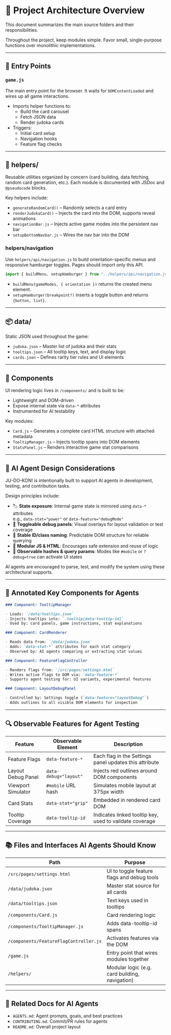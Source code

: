# 🧱 Project Architecture Overview

This document summarizes the main source folders and their responsibilities.

Throughout the project, keep modules simple. Favor small, single-purpose functions over monolithic implementations.

---

## 📌 Entry Points

### `game.js`

The main entry point for the browser. It waits for `DOMContentLoaded` and wires up all game interactions.

- Imports helper functions to:
  - Build the card carousel
  - Fetch JSON data
  - Render judoka cards
- Triggers:
  - Initial card setup
  - Navigation hooks
  - Feature flag checks

---

## 🧰 helpers/

Reusable utilities organized by concern (card building, data fetching, random card generation, etc.). Each module is documented with JSDoc and `@pseudocode` blocks.

Key helpers include:

- `generateRandomCard()` – Randomly selects a card entry
- `renderJudokaCard()` – Injects the card into the DOM, supports reveal animations
- `navigationBar.js` – Injects active game modes into the persistent nav bar
- `setupBottomNavbar.js` – Wires the nav bar into the DOM

### helpers/navigation

Use `helpers/api/navigation.js` to build orientation-specific menus and responsive hamburger toggles. Pages should import only this API.

```js
import { buildMenu, setupHamburger } from "../helpers/api/navigation.js";
```

- `buildMenu(gameModes, { orientation })` returns the created menu element.
- `setupHamburger(breakpoint?)` inserts a toggle button and returns `{button, list}`.

---

## 📦 data/

Static JSON used throughout the game:

- `judoka.json` – Master list of judoka and their stats
- `tooltips.json` – All tooltip keys, text, and display logic
- `cards.json` – Defines rarity tier rules and UI elements

---

## 🧠 Components

UI rendering logic lives in `/components/` and is built to be:

- Lightweight and DOM-driven
- Expose internal state via `data-*` attributes
- Instrumented for AI testability

Key modules:

- `Card.js` – Generates a complete card HTML structure with attached metadata
- `TooltipManager.js` – Injects tooltip spans into DOM elements
- `StatsPanel.js` – Renders interactive game stat comparisons

---

## 🧠 AI Agent Design Considerations

JU-DO-KON! is intentionally built to support AI agents in development, testing, and contribution tasks.

Design principles include:

- 🏷️ **State exposure**: Internal game state is mirrored using `data-*` attributes  
  e.g., `data-stat="power"` or `data-feature="debugMode"`
- 🧪 **Toggleable debug panels**: Visual overlays for layout validation or test coverage
- 🔗 **Stable ID/class naming**: Predictable DOM structure for reliable querying
- 🧩 **Modular JS & HTML**: Encourages safe extension and reuse of logic
- 🧭 **Observable hashes & query params**: Modes like `#mobile` or `?debug=true` can activate UI states

AI agents are encouraged to parse, test, and modify the system using these architectural supports.

---

## 🧩 Annotated Key Components for Agents

```markdown
### Component: TooltipManager

- Loads: `/data/tooltips.json`
- Injects tooltips into: `.tooltip[data-tooltip-id]`
- Used by: card panels, game instructions, stat explanations

### Component: CardRenderer

- Reads data from: `/data/judoka.json`
- Adds: `data-stat-*` attributes for each stat category
- Observed by: AI agents comparing or extracting stat values

### Component: FeatureFlagController

- Renders flags from: `/src/pages/settings.html`
- Writes active flags to DOM via: `data-feature-*`
- Supports agent testing for: UI variants, experimental features

### Component: LayoutDebugPanel

- Controlled by: Settings toggle (`data-feature="layoutDebug"`)
- Adds outlines to all visible DOM elements for inspection
```

---

## 🔍 Observable Features for Agent Testing

| Feature            | Observable Element    | Description                                             |
| ------------------ | --------------------- | ------------------------------------------------------- |
| Feature Flags      | `data-feature-*`      | Each flag in the Settings panel updates this attribute  |
| Layout Debug Panel | `data-debug="layout"` | Injects red outlines around DOM components              |
| Viewport Simulator | `#mobile` URL hash    | Simulates mobile layout at 375px width                  |
| Card Stats         | `data-stat="grip"`    | Embedded in rendered card DOM                           |
| Tooltip Coverage   | `data-tooltip-id`     | Indicates linked tooltip key, used to validate coverage |

---

## 📚 Files and Interfaces AI Agents Should Know

| Path                                   | Purpose                                        |
| -------------------------------------- | ---------------------------------------------- |
| `/src/pages/settings.html`             | UI to toggle feature flags and debug tools     |
| `/data/judoka.json`                    | Master stat source for all cards               |
| `/data/tooltips.json`                  | Text keys used in tooltips                     |
| `/components/Card.js`                  | Card rendering logic                           |
| `/components/TooltipManager.js`        | Adds data-tooltip-id spans                     |
| `/components/FeatureFlagController.js` | Activates features via the DOM                 |
| `/game.js`                             | Entry point that wires modules together        |
| `/helpers/`                            | Modular logic (e.g. card building, navigation) |

---

## 📎 Related Docs for AI Agents

- `AGENTS.md`: Agent prompts, goals, and best practices
- `CONTRIBUTING.md`: Commit/PR rules for agents
- `README.md`: Overall project layout
